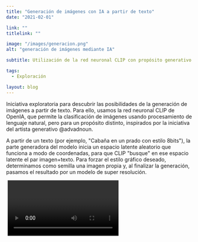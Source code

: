 ```yaml
---
title: "Generación de imágenes con IA a partir de texto"
date: "2021-02-01"

link: ""
titlelink: ""

image: "/images/generacion.png"
alt: "generación de imágenes mediante IA"

subtitle: Utilización de la red neuronal CLIP con propósito generativo

tags:
  - Exploración

layout: blog
---
```


<script>
  import Image from "$lib/image/Image.svelte";
  import ImageRow from "$lib/layout/ImageRow/ImageRow.svelte";
  import Materials from "$lib/components/Materials/Materials.svelte";
  import Video from "$lib/components/Video/Video.svelte"
</script>

Iniciativa exploratoria para descubrir las posibilidades de la generación de imágenes a partir de texto. Para ello, usamos la red neuronal CLIP de OpenIA, que permite la clasificación de imágenes usando procesamiento de lenguaje natural, pero para un propósito distinto, inspirados por la iniciativa del artista generativo @advadnoun.

A partir de un texto (por ejemplo, "Cabaña en un prado con estilo 8bits"), la parte generadora del modelo inicia un espacio latente aleatorio que funciona a modo de coordenadas, para que CLIP "busque" en ese espacio latente el par imagen+texto. Para forzar el estilo gráfico deseado, determinamos como semilla una imagen propia y, al finalizar la generación, pasamos el resultado por un modelo de super resolución.

<Image src="/images/generacionImg-sq.jpg" alt="" position="right" />
<Video srcmp4="/videos/generacionImg-h3.mp4" srcogg="/videos/generacionImg-h3.ogv" caption="Vídeo generado de la suma de las distintas transformaciones de la imagen original." />
<Image src="/images/generacionImg-sq.png" position="right" />

### Materiales

<Materials category="Rrss" links={[
['Hilo en Twitter', 'https://twitter.com/patxangas/status/1394414864488075266?s=20'],
]}
/>
